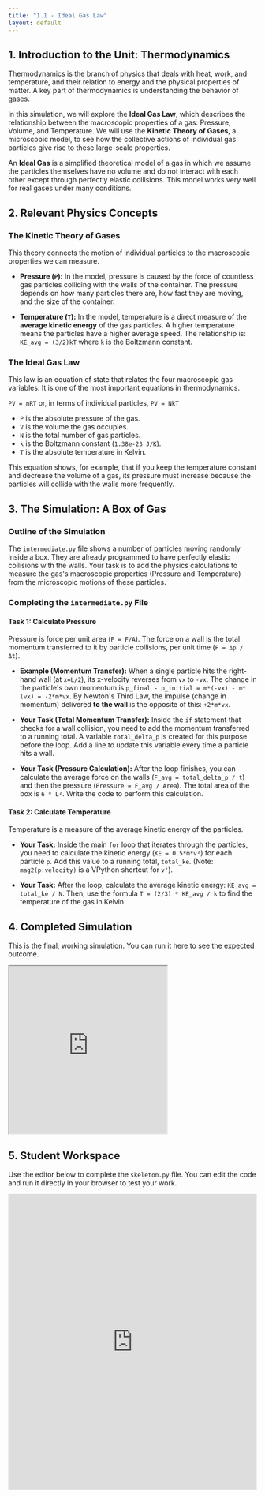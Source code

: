 ```yaml
---
title: "1.1 - Ideal Gas Law"
layout: default
---
```



## 1. Introduction to the Unit: Thermodynamics

Thermodynamics is the branch of physics that deals with heat, work, and temperature, and their relation to energy and the physical properties of matter. A key part of thermodynamics is understanding the behavior of gases.

In this simulation, we will explore the **Ideal Gas Law**, which describes the relationship between the macroscopic properties of a gas: Pressure, Volume, and Temperature. We will use the **Kinetic Theory of Gases**, a microscopic model, to see how the collective actions of individual gas particles give rise to these large-scale properties.

An **Ideal Gas** is a simplified theoretical model of a gas in which we assume the particles themselves have no volume and do not interact with each other except through perfectly elastic collisions. This model works very well for real gases under many conditions.

## 2. Relevant Physics Concepts

### The Kinetic Theory of Gases

This theory connects the motion of individual particles to the macroscopic properties we can measure.

-   **Pressure (`P`):** In the model, pressure is caused by the force of countless gas particles colliding with the walls of the container. The pressure depends on how many particles there are, how fast they are moving, and the size of the container.

-   **Temperature (`T`):** In the model, temperature is a direct measure of the **average kinetic energy** of the gas particles. A higher temperature means the particles have a higher average speed. The relationship is:
    `KE_avg = (3/2)kT`
    where `k` is the Boltzmann constant.

### The Ideal Gas Law

This law is an equation of state that relates the four macroscopic gas variables. It is one of the most important equations in thermodynamics.

`PV = nRT`  or, in terms of individual particles,  `PV = NkT`

-   `P` is the absolute pressure of the gas.
-   `V` is the volume the gas occupies.
-   `N` is the total number of gas particles.
-   `k` is the Boltzmann constant (`1.38e-23 J/K`).
-   `T` is the absolute temperature in Kelvin.

This equation shows, for example, that if you keep the temperature constant and decrease the volume of a gas, its pressure must increase because the particles will collide with the walls more frequently.

## 3. The Simulation: A Box of Gas

### Outline of the Simulation

The `intermediate.py` file shows a number of particles moving randomly inside a box. They are already programmed to have perfectly elastic collisions with the walls. Your task is to add the physics calculations to measure the gas's macroscopic properties (Pressure and Temperature) from the microscopic motions of these particles.

### Completing the `intermediate.py` File

#### **Task 1: Calculate Pressure**

Pressure is force per unit area (`P = F/A`). The force on a wall is the total momentum transferred to it by particle collisions, per unit time (`F = Δp / Δt`).

- **Example (Momentum Transfer):** When a single particle hits the right-hand wall (at `x=L/2`), its x-velocity reverses from `vx` to `-vx`. The change in the particle's own momentum is `p_final - p_initial = m*(-vx) - m*(vx) = -2*m*vx`. By Newton's Third Law, the impulse (change in momentum) delivered **to the wall** is the opposite of this: `+2*m*vx`.

- **Your Task (Total Momentum Transfer):** Inside the `if` statement that checks for a wall collision, you need to add the momentum transferred to a running total. A variable `total_delta_p` is created for this purpose before the loop. Add a line to update this variable every time a particle hits a wall.

- **Your Task (Pressure Calculation):** After the loop finishes, you can calculate the average force on the walls (`F_avg = total_delta_p / t`) and then the pressure (`Pressure = F_avg / Area`). The total area of the box is `6 * L²`. Write the code to perform this calculation.

#### **Task 2: Calculate Temperature**

Temperature is a measure of the average kinetic energy of the particles.

- **Your Task:** Inside the main `for` loop that iterates through the particles, you need to calculate the kinetic energy (`KE = 0.5*m*v²`) for each particle `p`. Add this value to a running total, `total_ke`. (Note: `mag2(p.velocity)` is a VPython shortcut for `v²`).

- **Your Task:** After the loop, calculate the average kinetic energy: `KE_avg = total_ke / N`. Then, use the formula `T = (2/3) * KE_avg / k` to find the temperature of the gas in Kelvin.

## 4. Completed Simulation

This is the final, working simulation. You can run it here to see the expected outcome.

<iframe src="https://glowscript.org/#/user/cglenz/folder/APSimulations-2/program/1.1-complete.py" width="320" height="340"></iframe>

## 5. Student Workspace

Use the editor below to complete the `skeleton.py` file. You can edit the code and run it directly in your browser to test your work.

<iframe src="https://trinket.io/embed/glowscript/1fda691ae4de" width="100%" height="600" frameborder="0" marginwidth="0" marginheight="0" allowfullscreen></iframe>